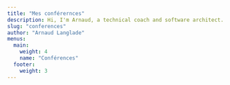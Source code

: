 ```yaml
---
title: "Mes conférernces"
description: Hi, I'm Arnaud, a technical coach and software architect. I love sharing my knowledge on software engineering, covering everything from architectural design patterns to software testing and various methodologies. I aim to make these complex topics more understandable and interesting for everyone.
slug: "conferences"
author: "Arnaud Langlade"
menus:
  main:
    weight: 4
    name: "Conférences"
  footer:
    weight: 3
---
```


